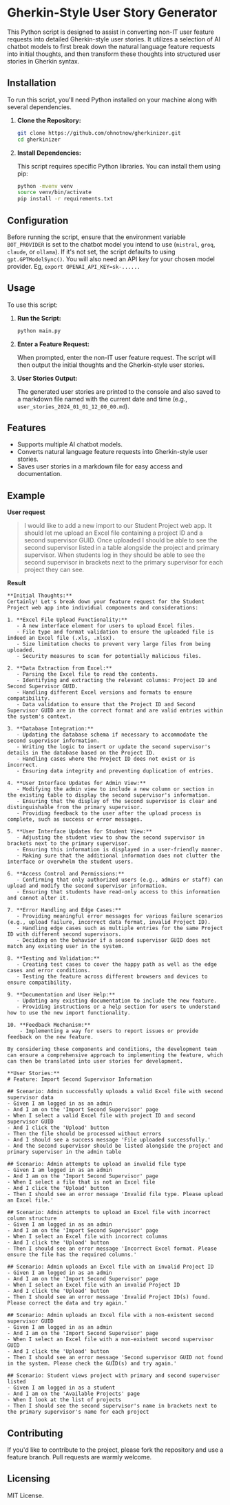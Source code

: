 # Gherkin-Style User Story Generator

This Python script is designed to assist in converting non-IT user feature requests into detailed Gherkin-style user stories. It utilizes a selection of AI chatbot models to first break down the natural language feature requests into initial thoughts, and then transform these thoughts into structured user stories in Gherkin syntax.

## Installation

To run this script, you'll need Python installed on your machine along with several dependencies.

1. **Clone the Repository:**

    ```bash
    git clone https://github.com/ohnotnow/gherkinizer.git
    cd gherkinizer
    ```

2. **Install Dependencies:**

    This script requires specific Python libraries. You can install them using pip:

    ```bash
    python -mvenv venv
    source venv/bin/activate
    pip install -r requirements.txt
    ```

## Configuration

Before running the script, ensure that the environment variable `BOT_PROVIDER` is set to the chatbot model you intend to use (`mistral`, `groq`, `claude`, or `ollama`). If it's not set, the script defaults to using `gpt.GPTModelSync()`.  You will also need an API key for your chosen model provider. Eg, `export OPENAI_API_KEY=sk-......`

## Usage

To use this script:

1. **Run the Script:**

    ```bash
    python main.py
    ```

2. **Enter a Feature Request:**

    When prompted, enter the non-IT user feature request. The script will then output the initial thoughts and the Gherkin-style user stories.

3. **User Stories Output:**

    The generated user stories are printed to the console and also saved to a markdown file named with the current date and time (e.g., `user_stories_2024_01_01_12_00_00.md`).

## Features

- Supports multiple AI chatbot models.
- Converts natural language feature requests into Gherkin-style user stories.
- Saves user stories in a markdown file for easy access and documentation.

## Example

**User request**
> I would like to add a new import to our Student Project web app.  It should let me upload an Excel file containing a project ID and a second supervisor GUID. Once uploaded I should be able to see the second supervisor listed in a table alongside the project and primary supervisor.  When students log in they should be able to see the second supervisor in brackets next to the primary supervisor for each project they can see.

**Result**
```
**Initial Thoughts:**
Certainly! Let's break down your feature request for the Student Project web app into individual components and considerations:

1. **Excel File Upload Functionality:**
   - A new interface element for users to upload Excel files.
   - File type and format validation to ensure the uploaded file is indeed an Excel file (.xls, .xlsx).
   - Size limitation checks to prevent very large files from being uploaded.
   - Security measures to scan for potentially malicious files.

2. **Data Extraction from Excel:**
   - Parsing the Excel file to read the contents.
   - Identifying and extracting the relevant columns: Project ID and Second Supervisor GUID.
   - Handling different Excel versions and formats to ensure compatibility.
   - Data validation to ensure that the Project ID and Second Supervisor GUID are in the correct format and are valid entries within the system's context.

3. **Database Integration:**
   - Updating the database schema if necessary to accommodate the second supervisor information.
   - Writing the logic to insert or update the second supervisor's details in the database based on the Project ID.
   - Handling cases where the Project ID does not exist or is incorrect.
   - Ensuring data integrity and preventing duplication of entries.

4. **User Interface Updates for Admin View:**
   - Modifying the admin view to include a new column or section in the existing table to display the second supervisor's information.
   - Ensuring that the display of the second supervisor is clear and distinguishable from the primary supervisor.
   - Providing feedback to the user after the upload process is complete, such as success or error messages.

5. **User Interface Updates for Student View:**
   - Adjusting the student view to show the second supervisor in brackets next to the primary supervisor.
   - Ensuring this information is displayed in a user-friendly manner.
   - Making sure that the additional information does not clutter the interface or overwhelm the student users.

6. **Access Control and Permissions:**
   - Confirming that only authorized users (e.g., admins or staff) can upload and modify the second supervisor information.
   - Ensuring that students have read-only access to this information and cannot alter it.

7. **Error Handling and Edge Cases:**
   - Providing meaningful error messages for various failure scenarios (e.g., upload failure, incorrect data format, invalid Project ID).
   - Handling edge cases such as multiple entries for the same Project ID with different second supervisors.
   - Deciding on the behavior if a second supervisor GUID does not match any existing user in the system.

8. **Testing and Validation:**
   - Creating test cases to cover the happy path as well as the edge cases and error conditions.
   - Testing the feature across different browsers and devices to ensure compatibility.

9. **Documentation and User Help:**
   - Updating any existing documentation to include the new feature.
   - Providing instructions or a help section for users to understand how to use the new import functionality.

10. **Feedback Mechanism:**
    - Implementing a way for users to report issues or provide feedback on the new feature.

By considering these components and conditions, the development team can ensure a comprehensive approach to implementing the feature, which can then be translated into user stories for development.

**User Stories:**
# Feature: Import Second Supervisor Information

## Scenario: Admin successfully uploads a valid Excel file with second supervisor data
- Given I am logged in as an admin
- And I am on the 'Import Second Supervisor' page
- When I select a valid Excel file with project ID and second supervisor GUID
- And I click the 'Upload' button
- Then the file should be processed without errors
- And I should see a success message 'File uploaded successfully.'
- And the second supervisor should be listed alongside the project and primary supervisor in the admin table

## Scenario: Admin attempts to upload an invalid file type
- Given I am logged in as an admin
- And I am on the 'Import Second Supervisor' page
- When I select a file that is not an Excel file
- And I click the 'Upload' button
- Then I should see an error message 'Invalid file type. Please upload an Excel file.'

## Scenario: Admin attempts to upload an Excel file with incorrect column structure
- Given I am logged in as an admin
- And I am on the 'Import Second Supervisor' page
- When I select an Excel file with incorrect columns
- And I click the 'Upload' button
- Then I should see an error message 'Incorrect Excel format. Please ensure the file has the required columns.'

## Scenario: Admin uploads an Excel file with an invalid Project ID
- Given I am logged in as an admin
- And I am on the 'Import Second Supervisor' page
- When I select an Excel file with an invalid Project ID
- And I click the 'Upload' button
- Then I should see an error message 'Invalid Project ID(s) found. Please correct the data and try again.'

## Scenario: Admin uploads an Excel file with a non-existent second supervisor GUID
- Given I am logged in as an admin
- And I am on the 'Import Second Supervisor' page
- When I select an Excel file with a non-existent second supervisor GUID
- And I click the 'Upload' button
- Then I should see an error message 'Second supervisor GUID not found in the system. Please check the GUID(s) and try again.'

## Scenario: Student views project with primary and second supervisor listed
- Given I am logged in as a student
- And I am on the 'Available Projects' page
- When I look at the list of projects
- Then I should see the second supervisor's name in brackets next to the primary supervisor's name for each project
```

## Contributing

If you'd like to contribute to the project, please fork the repository and use a feature branch. Pull requests are warmly welcome.

## Licensing

MIT License.
